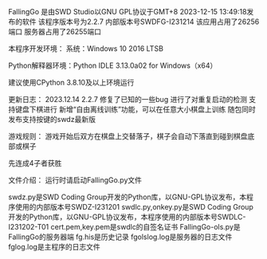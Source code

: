 FallingGo 是由SWD Studio以GNU GPL协议于GMT+8 2023-12-15 13:49:18发布的软件
该程序版本号为2.2.7 内部版本号SWDFG-I231214
该应用占用了26256端口
服务器占用了26255端口

本程序开发环境：
系统：Windows 10 2016 LTSB

Python解释器环境：Python IDLE 3.13.0a02 for Windows（x64）

建议使用CPython 3.8.10及以上环境运行

更新日志：
2023.12.14 2.2.7
修复了已知的一些bug
进行了对重复启动的检测
支持键盘下棋进行
新增“自由离线训练”功能，可以在任意大小棋盘上训练
随包同时发布支持按键的swdz最新版

游戏规则：
游戏开始后双方在棋盘上交替落子，棋子会自动下落直到碰到棋盘底部或棋子

先连成4子者获胜

文件介绍：
运行时请启动FallingGo.py文件

swdz.py是SWD Coding Group开发的Python库，以GNU-GPL协议发布，本程序使用的内部版本号SWDZ-I231201
swdlc.py,onkey.py是SWD Coding Group开发的Python库，以GNU-GPL协议发布，本程序使用的内部版本号SWDLC-I231202-T01
cert.pem,key.pem是swdlc的自签名证书
FallingGo-ols.py是FallingGo的服务器端
fg.his是历史记录
fgolslog.log是服务器的日志文件
fglog.log是主程序的日志文件

